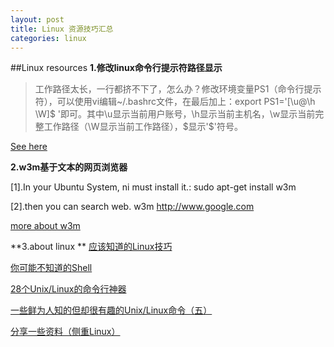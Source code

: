 ```yaml
---
layout: post
title: Linux 资源技巧汇总
categories: linux
---
```

##Linux resources
**1.修改linux命令行提示符路径显示**
 >工作路径太长，一行都挤不下了，怎么办？修改环境变量PS1（命令行提示符），可以使用vi编辑~/.bashrc文件，在最后加上：export PS1='[\u@\h \W]\$ '即可。其中\u显示当前用户账号，\h显示当前主机名，\w显示当前完整工作路径（\W显示当前工作路径），\$显示'$'符号。

[See here](http://blog.chinaunix.net/uid-20846214-id-3227969.html)

**2.w3m基于文本的网页浏览器**

[1].In your Ubuntu System, ni must install it.:
	sudo apt-get install w3m

[2].then you can search web.
	w3m http://www.google.com

[more about w3m](http://wiki.ubuntu.org.cn/W3m)

**3.about linux **
[应该知道的Linux技巧](http://coolshell.cn/articles/8883.html)

[你可能不知道的Shell](http://coolshell.cn/articles/8619.html)

[28个Unix/Linux的命令行神器](http://coolshell.cn/articles/7829.html)

[一些鲜为人知的但却很有趣的Unix/Linux命令（五）](http://www.diguage.com/archives/8.html)

[分享一些资料（侧重Linux）](http://www.cnblogs.com/diguage/archive/2013/04/06/3001939.html)
